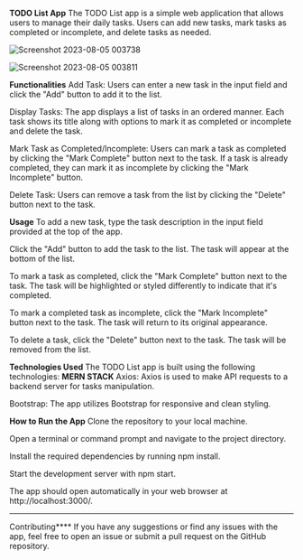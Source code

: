 **TODO List App**
The TODO List app is a simple web application that allows users to manage their daily tasks. Users can add new tasks, mark tasks as completed or incomplete, and delete tasks as needed.

![Screenshot 2023-08-05 003738](https://github.com/shyam-143/Todo-list/assets/109901432/e06fcdd3-dd3b-47bd-83ea-01aab03d37fd)

![Screenshot 2023-08-05 003811](https://github.com/shyam-143/Todo-list/assets/109901432/488741e2-7e4b-4125-8d7f-062cf58e5109)


**Functionalities**
Add Task: Users can enter a new task in the input field and click the "Add" button to add it to the list.

Display Tasks: The app displays a list of tasks in an ordered manner. Each task shows its title along with options to mark it as completed or incomplete and delete the task.

Mark Task as Completed/Incomplete: Users can mark a task as completed by clicking the "Mark Complete" button next to the task. If a task is already completed, they can mark it as incomplete by clicking the "Mark Incomplete" button.

Delete Task: Users can remove a task from the list by clicking the "Delete" button next to the task.

**Usage**
To add a new task, type the task description in the input field provided at the top of the app.

Click the "Add" button to add the task to the list. The task will appear at the bottom of the list.

To mark a task as completed, click the "Mark Complete" button next to the task. The task will be highlighted or styled differently to indicate that it's completed.

To mark a completed task as incomplete, click the "Mark Incomplete" button next to the task. The task will return to its original appearance.

To delete a task, click the "Delete" button next to the task. The task will be removed from the list.

**Technologies Used**
The TODO List app is built using the following technologies:
**MERN STACK**
Axios: Axios is used to make API requests to a backend server for tasks manipulation.

Bootstrap: The app utilizes Bootstrap for responsive and clean styling.

**How to Run the App**
Clone the repository to your local machine.

Open a terminal or command prompt and navigate to the project directory.

Install the required dependencies by running npm install.

Start the development server with npm start.

The app should open automatically in your web browser at http://localhost:3000/.
****
Contributing****
If you have any suggestions or find any issues with the app, feel free to open an issue or submit a pull request on the GitHub repository.
